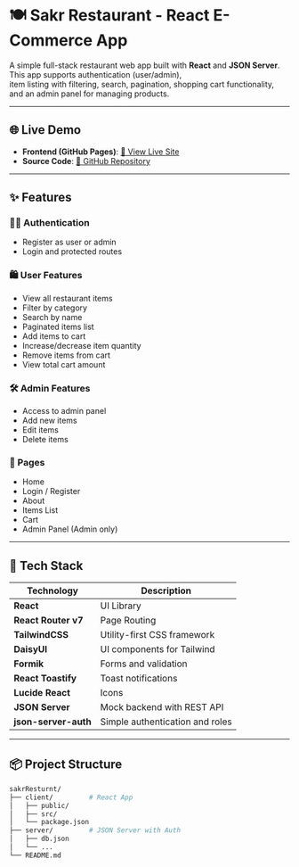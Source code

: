 # 🍽️ Sakr Restaurant - React E-Commerce App

A simple full-stack restaurant web app built with **React** and **JSON Server**. This app supports authentication (user/admin),      
item listing with filtering, search, pagination, shopping cart functionality, and an admin panel for managing products.

---

## 🌐 Live Demo

- **Frontend (GitHub Pages)**: [🔗 View Live Site](https://abdallaskar.github.io/sakrResturnt)
- **Source Code**: [🔗 GitHub Repository](https://github.com/abdallaskar/sakrResturnt)

---

## ✨ Features

### 🧑‍💼 Authentication
- Register as user or admin
- Login and protected routes

### 🛍️ User Features
- View all restaurant items
- Filter by category
- Search by name
- Paginated items list
- Add items to cart
- Increase/decrease item quantity
- Remove items from cart
- View total cart amount

### 🛠️ Admin Features
- Access to admin panel
- Add new items
- Edit items
- Delete items

### 📄 Pages
- Home
- Login / Register
- About
- Items List
- Cart
- Admin Panel (Admin only)

---

## 🧰 Tech Stack

| Technology         | Description                       |
|--------------------|-----------------------------------|
| **React**          | UI Library                        |
| **React Router v7**| Page Routing                      |
| **TailwindCSS**    | Utility-first CSS framework       |
| **DaisyUI**        | UI components for Tailwind        |
| **Formik**         | Forms and validation              |
| **React Toastify** | Toast notifications               |
| **Lucide React**   | Icons                             |
| **JSON Server**    | Mock backend with REST API        |
| **json-server-auth** | Simple authentication and roles |

---

## 📦 Project Structure

```bash
sakrResturnt/
├── client/         # React App
│   ├── public/
│   ├── src/
│   └── package.json
├── server/         # JSON Server with Auth
│   ├── db.json
│   └── ...
└── README.md
